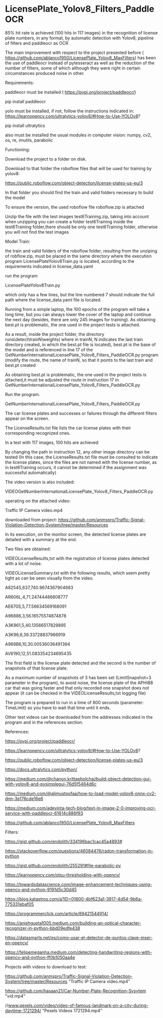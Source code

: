 # LicensePlate_Yolov8_Filters_PaddleOCR
85% hit rate is achieved (100 hits in 117 images) in the recognition of license plate numbers, in any format, by automatic detection with Yolov8, pipeline of filters and  paddleocr as OCR

The main improvement with respect to the project presented before ( https://github.com/ablanco1950/LicensePlate_Yolov8_MaxFilters) has been the use of paddleocr instead of pytesseract as well as the reduction of the number of filters, some of which although they were right in certain circumstances produced noise in other.

Requirements:

paddleocr must be installed ( https://pypi.org/project/paddleocr/)

pip install paddleocr 

yolo must be installed, if not, follow the instructions indicated in:
  https://learnopencv.com/ultralytics-yolov8/#How-to-Use-YOLOv8?

pip install ultralytics

also must be installed the usual modules in computer vision:  numpy, cv2, os, re, imutils,  parabolic

Functioning:


Download the project to a folder on disk.

Download to that folder the roboflow files that will be used for training by yolov8:

https://public.roboflow.com/object-detection/license-plates-us-eu/3

In that folder you should find the train and valid folders necessary to build the model

To ensure the version, the used roboflow file roboflow.zip is attached

Unzip the file with the test images test6Training.zip, taking into account when unzipping you can create a folder
test6Training inside the test6Training folder,there should be only one test6Training folder, otherwise you will not find the
test images

Model Train:

the train and valid folders of the roboflow folder, resulting from the unziping of robflow.zip, must be placed in the same directory where the execution program LicensePlateYolov8Train.py is located, according to the requirements indicated in license_data.yaml

run the program

LicensePlateYolov8Train.py

which only has a few lines, but the line numbered 7 should indicate the full path where the license_data.yaml file is located.

Running from a simple laptop, the 100 epochs of the program will take a long time, but you can always lower the cover of the laptop and
continue the next day (besides, there are only 245 images for training). As obtaining best.pt is problematic, the one used in the project tests is attached.

As a result, inside the project folder, the directory runs\detect\trainN\weights( where in trainN, N indicates
 the last train directory created, in which the best.pt file is located), best.pt is the base of the model and
 is referenced in line 17 of the GetNumberInternationalLicensePlate_Yolov8_Filters_PaddleOCR.py program (modify the route, the name of trainN, so that it points to the last train and best.pt created

As obtaining best.pt is problematic, the one used in the project tests is attached,it must be  adjusted the route in instruction 17 in GetNumberInternationalLicensePlate_Yolov8_Filters_PaddleOCR.py

Run the program.

GetNumberInternationalLicensePlate_Yolov8_Filters_PaddleOCR.py

The car license plates and successes or failures through the different filters appear on the screen.

The LicenseResults.txt file lists the car license plates with their corresponding recognized ones.

In a test with 117 images, 100 hits are achieved

By changing the path in instruction 12, any other image directory can be tested (In this case, the LicenseResults.txt file must be consulted to indicate the license plates, since the files are not named with the license number, as in test6Training occurs, it cannot be determined if the assignment was successful automatically)

The video version is also included:

VIDEOGetNumberInternationalLicensePlate_Yolov8_Filters_PaddleOCR.py

operating on the attached video:

Traffic IP Camera video.mp4

downloaded from project:
https://github.com/anmspro/Traffic-Signal-Violation-Detection-System/tree/master/Resources

In its execution, on the monitor screen, the detected license plates are detailed with a summary at the end.

Two files are obtained:

VIDEOLicenseResults,txt with the registration of license plates detected with a lot of noise.
 
VIDEOLicenseSummary.txt with the following results, which seem pretty tight as can be seen visually from the video.

A8254S,637,740.9674367904663

AR606L,4,71.24744486808777

AE670S,5,77.56634569168091

A96886,3,56.16575574874878

A3K961,5,40.13566517829895

A3K96,6,39.33728837966919

A968B6,10,30.00536036491394

AV6190,12,51.083354234695435

The first field is the license plate detected and the second is the number of snapshots of that license plate.

As a maximum number of snapshots of 3 has been set (LimitSnapshot=3 parameter in the program), to avoid noise, the license plate of the APHI88 car that was going faster and that only recorded one snapshot does not appear (it can be checked in the VIDEOLicenseResults,txt logging file)

The program is prepared to run in a time of 800 seconds (parameter: TimeLimit) so you have to wait that time until it ends.

Other test videos can be downloaded from the addresses indicated in the program and in the references section.


References:

https://pypi.org/project/paddleocr/

https://learnopencv.com/ultralytics-yolov8/#How-to-Use-YOLOv8?

https://public.roboflow.com/object-detection/license-plates-us-eu/3

https://docs.ultralytics.com/python/

https://medium.com/@chanon.krittapholchai/build-object-detection-gui-with-yolov8-and-pysimplegui-76d5f5464d6c

https://medium.com/@alimustoofaa/how-to-load-model-yolov8-onnx-cv2-dnn-3e176cde16e6

https://medium.com/adevinta-tech-blog/text-in-image-2-0-improving-ocr-service-with-paddleocr-61614c886f93

 https://github.com/ablanco1950/LicensePlate_Yolov8_MaxFilters

Filters:

https://gist.github.com/endolith/334196bac1cac45a4893#

https://stackoverflow.com/questions/46084476/radon-transformation-in-python

https://gist.github.com/endolith/255291#file-parabolic-py

https://learnopencv.com/otsu-thresholding-with-opencv/ 

https://towardsdatascience.com/image-enhancement-techniques-using-opencv-and-python-9191d5c30d45

https://blog.katastros.com/a?ID=01800-4bf623a1-3917-4d54-9b6a-775331ebaf05

https://programmerclick.com/article/89421544914/

https://anishgupta1005.medium.com/building-an-optical-character-recognizer-in-python-bbd09edfe438

https://datasmarts.net/es/como-usar-el-detector-de-puntos-clave-mser-en-opencv/

https://felipemeganha.medium.com/detecting-handwriting-regions-with-opencv-and-python-ff0b1050aa4e

Projects with videos to download to test:

https://github.com/anmspro/Traffic-Signal-Violation-Detection-System/tree/master/Resources
"Traffic IP Camera video.mp4"

https://github.com/hasaan21/Car-Number-Plate-Recognition-Sysytem
"vid.mp4"

//www.pexels.com/video/video-of-famous-landmark-on-a-city-during-daytime-1721294/
"Pexels Videos 1721294.mp4"
